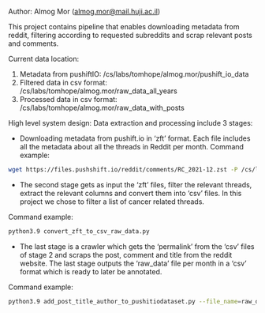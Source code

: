 Author: Almog Mor
(almog.mor@mail.huji.ac.il)

This project contains pipeline that enables downloading metadata from reddit, filtering according to requested subreddits and scrap relevant posts and comments.

Current data location: 
1. Metadata from pushiftIO: /cs/labs/tomhope/almog.mor/pushift_io_data
2. Filtered data in csv format: /cs/labs/tomhope/almog.mor/raw_data_all_years
3. Processed data in csv format: /cs/labs/tomhope/almog.mor/raw_data_with_posts

High level system design:
Data extraction and processing include 3 stages: 
* Downloading metadata from pushift.io in ‘zft’ format. Each file includes all the metadata about all the threads in Reddit per month.
Command example:
```bash
wget https://files.pushshift.io/reddit/comments/RC_2021-12.zst -P /cs/labs/tomhope/almog.mor/pushift_io_data/2021
```

* The second stage gets as input the ‘zft’ files, filter the relevant threads, extract the relevant columns and convert them into ‘csv’ files. In this project we chose to filter a list of cancer related threads.

Command example:
```bash
python3.9 convert_zft_to_csv_raw_data.py 
```

* The last stage is a crawler which gets the ‘permalink’ from the ‘csv’ files of stage 2 and scraps the post, comment and title from the reddit website. The last stage outputs the ‘raw_data’ file per month in a ‘csv’ format which is ready to later be annotated.

Command example:
```bash
python3.9 add_post_title_author_to_pushitiodataset.py --file_name=raw_data_RC_2020-07
```
